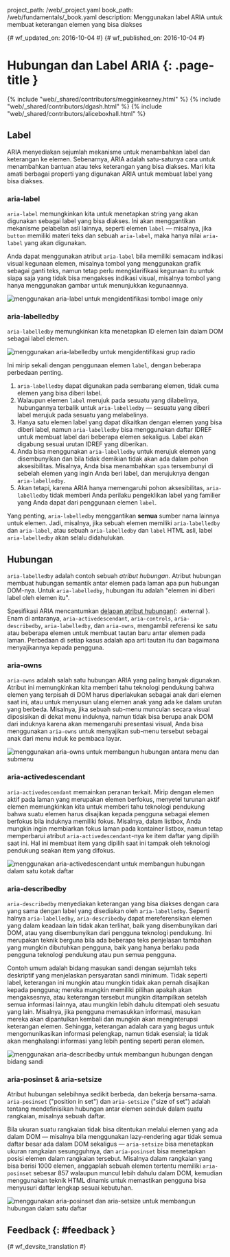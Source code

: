 project_path: /web/_project.yaml book_path: /web/fundamentals/_book.yaml description: Menggunakan label ARIA untuk membuat keterangan elemen yang bisa diakses

{# wf_updated_on: 2016-10-04 #} {# wf_published_on: 2016-10-04 #}

# Hubungan dan Label ARIA {: .page-title }

{% include "web/_shared/contributors/megginkearney.html" %} {% include "web/_shared/contributors/dgash.html" %} {% include "web/_shared/contributors/aliceboxhall.html" %}

## Label

ARIA menyediakan sejumlah mekanisme untuk menambahkan label dan keterangan ke elemen. Sebenarnya, ARIA adalah satu-satunya cara untuk menambahkan bantuan atau teks keterangan yang bisa diakses. Mari kita amati berbagai properti yang digunakan ARIA untuk membuat label yang bisa diakses.

### aria-label

`aria-label` memungkinkan kita untuk menetapkan string yang akan digunakan sebagai label yang bisa diakses. Ini akan menggantikan mekanisme pelabelan asli lainnya, seperti elemen `label` &mdash; misalnya, jika `button` memiliki materi teks dan sebuah `aria-label`, maka hanya nilai `aria-label` yang akan digunakan.

Anda dapat menggunakan atribut `aria-label` bila memiliki semacam indikasi visual kegunaan elemen, misalnya tombol yang menggunakan grafik sebagai ganti teks, namun tetap perlu mengklarifikasi kegunaan itu untuk siapa saja yang tidak bisa mengakses indikasi visual, misalnya tombol yang hanya menggunakan gambar untuk menunjukkan kegunaannya.

![menggunakan aria-label untuk mengidentifikasi tombol image only](imgs/aria-label.jpg)

### aria-labelledby

`aria-labelledby` memungkinkan kita menetapkan ID elemen lain dalam DOM sebagai label elemen.

![menggunakan aria-labelledby untuk mengidentifikasi grup radio](imgs/aria-labelledby.jpg)

Ini mirip sekali dengan penggunaan elemen `label`, dengan beberapa perbedaan penting.

1. `aria-labelledby` dapat digunakan pada sembarang elemen, tidak cuma elemen yang bisa diberi label.
2. Walaupun elemen `label` merujuk pada sesuatu yang dilabelinya, hubungannya terbalik untuk `aria-labelledby` &mdash; sesuatu yang diberi label merujuk pada sesuatu yang melabelinya.
3. Hanya satu elemen label yang dapat dikaitkan dengan elemen yang bisa diberi label, namun `aria-labelledby` bisa menggunakan daftar IDREF untuk membuat label dari beberapa elemen sekaligus. Label akan digabung sesuai urutan IDREF yang diberikan.
4. Anda bisa menggunakan `aria-labelledby` untuk merujuk elemen yang disembunyikan dan bila tidak demikian tidak akan ada dalam pohon aksesibilitas. Misalnya, Anda bisa menambahkan `span` tersembunyi di sebelah elemen yang ingin Anda beri label, dan merujuknya dengan `aria-labelledby`.
5. Akan tetapi, karena ARIA hanya memengaruhi pohon aksesibilitas, `aria-labelledby` tidak memberi Anda perilaku pengeklikan label yang familier yang Anda dapat dari penggunaan elemen `label`.

Yang penting, `aria-labelledby` menggantikan **semua** sumber nama lainnya untuk elemen. Jadi, misalnya, jika sebuah elemen memiliki `aria-labelledby` dan `aria-label`, atau sebuah `aria-labelledby` dan `label` HTML asli, label `aria-labelledby` akan selalu didahulukan.

## Hubungan

`aria-labelledby` adalah contoh sebuah *atribut hubungan*. Atribut hubungan membuat hubungan semantik antar elemen pada laman apa pun hubungan DOM-nya. Untuk `aria-labelledby`, hubungan itu adalah "elemen ini diberi label oleh elemen itu".

Spesifikasi ARIA mencantumkan [delapan atribut hubungan](https://www.w3.org/TR/wai-aria/states_and_properties#attrs_relationships){: .external }. Enam di antaranya, `aria-activedescendant`, `aria-controls`, `aria-describedby`, `aria-labelledby`, dan `aria-owns`, mengambil referensi ke satu atau beberapa elemen untuk membuat tautan baru antar elemen pada laman. Perbedaan di setiap kasus adalah apa arti tautan itu dan bagaimana menyajikannya kepada pengguna.

### aria-owns

`aria-owns` adalah salah satu hubungan ARIA yang paling banyak digunakan. Atribut ini memungkinkan kita memberi tahu teknologi pendukung bahwa elemen yang terpisah di DOM harus diperlakukan sebagai anak dari elemen saat ini, atau untuk menyusun ulang elemen anak yang ada ke dalam urutan yang berbeda. Misalnya, jika sebuah sub-menu munculan secara visual diposisikan di dekat menu induknya, namun tidak bisa berupa anak DOM dari induknya karena akan memengaruhi presentasi visual, Anda bisa menggunakan `aria-owns` untuk menyajikan sub-menu tersebut sebagai anak dari menu induk ke pembaca layar.

![menggunakan aria-owns untuk membangun hubungan antara menu dan submenu](imgs/aria-owns.jpg)

### aria-activedescendant

`aria-activedescendant` memainkan peranan terkait. Mirip dengan elemen aktif pada laman yang merupakan elemen berfokus, menyetel turunan aktif elemen memungkinkan kita untuk memberi tahu teknologi pendukung bahwa suatu elemen harus disajikan kepada pengguna sebagai elemen berfokus bila induknya memiliki fokus. Misalnya, dalam listbox, Anda mungkin ingin membiarkan fokus laman pada kontainer listbox, namun tetap memperbarui atribut `aria-activedescendant`-nya ke item daftar yang dipilih saat ini. Hal ini membuat item yang dipilih saat ini tampak oleh teknologi pendukung seakan item yang difokus.

![menggunakan aria-activedescendant untuk membangun hubungan dalam satu kotak daftar](imgs/aria-activedescendant.jpg)

### aria-describedby

`aria-describedby` menyediakan keterangan yang bisa diakses dengan cara yang sama dengan label yang disediakan oleh `aria-labelledby`. Seperti halnya `aria-labelledby`, `aria-describedby` dapat mereferensikan elemen yang dalam keadaan lain tidak akan terlihat, baik yang disembunyikan dari DOM, atau yang disembunyikan dari pengguna teknologi pendukung. Ini merupakan teknik berguna bila ada beberapa teks penjelasan tambahan yang mungkin dibutuhkan pengguna, baik yang hanya berlaku pada pengguna teknologi pendukung atau pun semua pengguna.

Contoh umum adalah bidang masukan sandi dengan sejumlah teks deskriptif yang menjelaskan persyaratan sandi minimum. Tidak seperti label, keterangan ini mungkin atau mungkin tidak akan pernah disajikan kepada pengguna; mereka mungkin memiliki pilihan apakah akan mengaksesnya, atau keterangan tersebut mungkin ditampilkan setelah semua informasi lainnya, atau mungkin lebih dahulu ditempati oleh sesuatu yang lain. Misalnya, jika pengguna memasukkan informasi, masukan mereka akan dipantulkan kembali dan mungkin akan menginterupsi keterangan elemen. Sehingga, keterangan adalah cara yang bagus untuk mengomunikasikan informasi pelengkap, namun tidak esensial; ia tidak akan menghalangi informasi yang lebih penting seperti peran elemen.

![menggunakan aria-describedby untuk membangun hubungan dengan bidang sandi](imgs/aria-describedby.jpg)

### aria-posinset & aria-setsize

Atribut hubungan selebihnya sedikit berbeda, dan bekerja bersama-sama. `aria-posinset` ("position in set") dan `aria-setsize` ("size of set") adalah tentang mendefinisikan hubungan antar elemen seinduk dalam suatu rangkaian, misalnya sebuah daftar.

Bila ukuran suatu rangkaian tidak bisa ditentukan melalui elemen yang ada dalam DOM &mdash; misalnya bila menggunakan lazy-rendering agar tidak semua daftar besar ada dalam DOM sekaligus &mdash; `aria-setsize` bisa menetapkan ukuran rangkaian sesungguhnya, dan `aria-posinset` bisa menetapkan posisi elemen dalam rangkaian tersebut. Misalnya dalam rangkaian yang bisa berisi 1000 elemen, anggaplah sebuah elemen tertentu memiliki `aria-posinset` sebesar 857 walaupun muncul lebih dahulu dalam DOM, kemudian menggunakan teknik HTML dinamis untuk memastikan pengguna bisa menyusuri daftar lengkap sesuai kebutuhan.

![menggunakan aria-posinset dan aria-setsize untuk membangun hubungan dalam satu daftar](imgs/aria-posinset.jpg)

## Feedback {: #feedback }

{# wf_devsite_translation #}